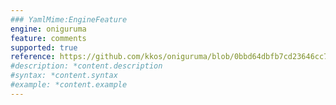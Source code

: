 ```yaml
---
### YamlMime:EngineFeature
engine: oniguruma
feature: comments
supported: true
reference: https://github.com/kkos/oniguruma/blob/0bbd64dbfb7cd23646cc798470daa5223964cf5b/doc/RE#L263
#description: *content.description
#syntax: *content.syntax
#example: *content.example
---
```

